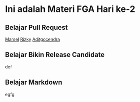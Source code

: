 # Ini adalah Materi FGA Hari ke-2

## Belajar Pull Request
[Marsel](marsel/index3.html)
[Rizky](/rizky.html)
[Aditgocendra](/aditgocendra.html)
## Belajar Bikin Release Candidate
def
## Belajar Markdown
egfg
